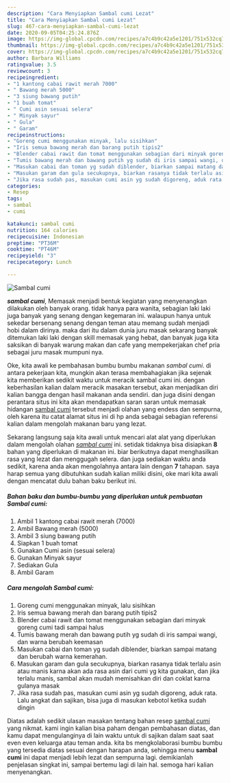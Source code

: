 ```yaml
---
description: "Cara Menyiapkan Sambal cumi Lezat"
title: "Cara Menyiapkan Sambal cumi Lezat"
slug: 467-cara-menyiapkan-sambal-cumi-lezat
date: 2020-09-05T04:25:24.876Z
image: https://img-global.cpcdn.com/recipes/a7c4b9c42a5e1201/751x532cq70/sambal-cumi-foto-resep-utama.jpg
thumbnail: https://img-global.cpcdn.com/recipes/a7c4b9c42a5e1201/751x532cq70/sambal-cumi-foto-resep-utama.jpg
cover: https://img-global.cpcdn.com/recipes/a7c4b9c42a5e1201/751x532cq70/sambal-cumi-foto-resep-utama.jpg
author: Barbara Williams
ratingvalue: 3.5
reviewcount: 3
recipeingredient:
- "1 kantong cabai rawit merah 7000"
- " Bawang merah 5000"
- "3 siung bawang putih"
- "1 buah tomat"
- " Cumi asin sesuai selera"
- " Minyak sayur"
- " Gula"
- " Garam"
recipeinstructions:
- "Goreng cumi menggunakan minyak, lalu sisihkan"
- "Iris semua bawang merah dan barang putih tipis2"
- "Blender cabai rawit dan tomat menggunakan sebagian dari minyak goreng cumi tadi sampai halus"
- "Tumis bawang merah dan bawang putih yg sudah di iris sampai wangi, dan warna berubah keemasan"
- "Masukan cabai dan toman yg sudah diblender, biarkan sampai matang dan berubah warna kemerahan."
- "Masukan garam dan gula secukupnya, biarkan rasanya tidak terlalu asin atau manis karna akan ada rasa asin dari cumi yg kita gunakan, dan jika terlalu manis, sambal akan mudah memisahkan diri dan coklat karna gulanya masak"
- "Jika rasa sudah pas, masukan cumi asin yg sudah digoreng, aduk rata. Lalu angkat dan sajikan, bisa juga di masukan kebotol ketika sudah dingin"
categories:
- Resep
tags:
- sambal
- cumi

katakunci: sambal cumi 
nutrition: 164 calories
recipecuisine: Indonesian
preptime: "PT36M"
cooktime: "PT46M"
recipeyield: "3"
recipecategory: Lunch

---
```



![Sambal cumi](https://img-global.cpcdn.com/recipes/a7c4b9c42a5e1201/751x532cq70/sambal-cumi-foto-resep-utama.jpg)

<b><i>sambal cumi</i></b>, Memasak menjadi bentuk kegiatan yang menyenangkan dilakukan oleh banyak orang. tidak hanya para wanita, sebagian laki laki juga banyak yang senang dengan kegemaran ini. walaupun hanya untuk sekedar bersenang senang dengan teman atau memang sudah menjadi hobi dalam dirinya. maka dari itu dalam dunia juru masak sekarang banyak ditemukan laki laki dengan skill memasak yang hebat, dan banyak juga kita saksikan di banyak warung makan dan cafe yang mempekerjakan chef pria sebagai juru masak mumpuni nya.

Oke, kita awali ke pembahasan bumbu bumbu makanan <i>sambal cumi</i>. di antara pekerjaan kita, mungkin akan terasa membahagiakan jika sejenak kita memberikan sedikit waktu untuk meracik sambal cumi ini. dengan keberhasilan kalian dalam meracik masakan tersebut, akan menjadikan diri kalian bangga dengan hasil makanan anda sendiri. dan juga disini dengan perantara situs ini kita akan mendapatkan saran saran untuk memasak hidangan <u>sambal cumi</u> tersebut menjadi olahan yang endess dan sempurna, oleh karena itu catat alamat situs ini di hp anda sebagai sebagian referensi kalian dalam mengolah makanan baru yang lezat.




Sekarang langsung saja kita awali untuk mencari alat alat yang diperlukan dalam mengolah olahan <u><i>sambal cumi</i></u> ini. setidak tidaknya bisa disiapkan <b>8</b> bahan yang diperlukan di makanan ini. biar berikutnya dapat menghasilkan rasa yang lezat dan menggugah selera. dan juga sediakan waktu anda sedikit, karena anda akan mengolahnya antara lain dengan <b>7</b> tahapan. saya harap semua yang dibutuhkan sudah kalian miliki disini, oke mari kita awali dengan mencatat dulu bahan baku berikut ini.

<!--inarticleads1-->

##### Bahan baku dan bumbu-bumbu yang diperlukan untuk pembuatan Sambal cumi:

1. Ambil 1 kantong cabai rawit merah (7000)
1. Ambil  Bawang merah (5000)
1. Ambil 3 siung bawang putih
1. Siapkan 1 buah tomat
1. Gunakan  Cumi asin (sesuai selera)
1. Gunakan  Minyak sayur
1. Sediakan  Gula
1. Ambil  Garam




<!--inarticleads2-->

##### Cara mengolah Sambal cumi:

1. Goreng cumi menggunakan minyak, lalu sisihkan
1. Iris semua bawang merah dan barang putih tipis2
1. Blender cabai rawit dan tomat menggunakan sebagian dari minyak goreng cumi tadi sampai halus
1. Tumis bawang merah dan bawang putih yg sudah di iris sampai wangi, dan warna berubah keemasan
1. Masukan cabai dan toman yg sudah diblender, biarkan sampai matang dan berubah warna kemerahan.
1. Masukan garam dan gula secukupnya, biarkan rasanya tidak terlalu asin atau manis karna akan ada rasa asin dari cumi yg kita gunakan, dan jika terlalu manis, sambal akan mudah memisahkan diri dan coklat karna gulanya masak
1. Jika rasa sudah pas, masukan cumi asin yg sudah digoreng, aduk rata. Lalu angkat dan sajikan, bisa juga di masukan kebotol ketika sudah dingin




Diatas adalah sedikit ulasan masakan tentang bahan resep <u>sambal cumi</u> yang nikmat. kami ingin kalian bisa paham dengan pembahasan diatas, dan kamu dapat mengulanginya di lain waktu untuk di sajikan dalam saat saat even even keluarga atau teman anda. kita bs mengkolaborasi bumbu bumbu yang tersedia diatas sesuai dengan harapan anda, sehingga menu <b>sambal cumi</b> ini dapat menjadi lebih lezat dan sempurna lagi. demikianlah penjelasan singkat ini, sampai bertemu lagi di lain hal. semoga hari kalian menyenangkan.
